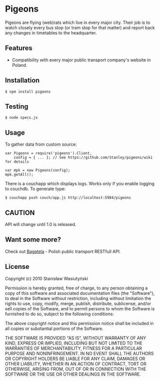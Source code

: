 Pigeons
=======

Pigeons are flying (web)rats which live in every major city. Their job is to watch closely every bus stop (or tram stop for that matter) and report back any changes in timetables to the headquarter.

Features
--------

* Compatibility with every major public transport company's website in Poland.

Installation
------------

    $ npm install pigeons

Testing
-------

    $ node specs.js

Usage
-----

To gather data from custom source:

    var Pigeons = require('pigeons').Client,
        config = { ... }; // See https://github.com/Stanley/pigeons/wiki for details

    var mpk = new Pigeons(config);
    mpk.getAll();

There is a couchapp which displays logs. Works only if you enable logging to couchdb. To generate type:

    $ couchapp push couch/app.js http://localhost:5984/pigeons

CAUTION
-------

API will change until 1.0 is released.

Want some more?
---------------

Check out [Bagatela](https://github.com/stanley/bagatela) - Polish public transport RESTfull API.

License
-------

Copyright (c) 2010 Stanisław Wasiutyński

Permission is hereby granted, free of charge, to any person obtaining a copy of this software and associated documentation files (the "Software"), to deal in the Software without restriction, including without limitation the rights to use, copy, modify, merge, publish, distribute, sublicense, and/or sell copies of the Software, and to permit persons to whom the Software is furnished to do so, subject to the following conditions:

The above copyright notice and this permission notice shall be included in all copies or substantial portions of the Software.

THE SOFTWARE IS PROVIDED "AS IS", WITHOUT WARRANTY OF ANY KIND, EXPRESS OR IMPLIED, INCLUDING BUT NOT LIMITED TO THE WARRANTIES OF MERCHANTABILITY, FITNESS FOR A PARTICULAR PURPOSE AND NONINFRINGEMENT. IN NO EVENT SHALL THE AUTHORS OR COPYRIGHT HOLDERS BE LIABLE FOR ANY CLAIM, DAMAGES OR OTHER LIABILITY, WHETHER IN AN ACTION OF CONTRACT, TORT OR OTHERWISE, ARISING FROM, OUT OF OR IN CONNECTION WITH THE SOFTWARE OR THE USE OR OTHER DEALINGS IN THE SOFTWARE.
